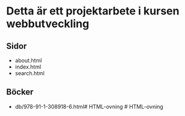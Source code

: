 # Detta är ett projektarbete i kursen webbutveckling

## Sidor
- about.html
- index.html
- search.html

## Böcker
- db/978-91-1-308918-6.html#   H T M L - o v n i n g  
 #   H T M L - o v n i n g  
 